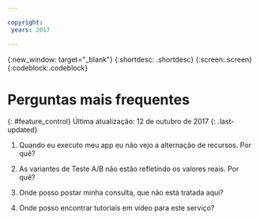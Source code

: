 ```yaml
---

copyright:
 years: 2017

---
```


{:new_window: target="_blank"}
{:shortdesc: .shortdesc}
{:screen:.screen}
{:codeblock:.codeblock}

# Perguntas mais frequentes
{: #feature_control}
Última atualização: 12 de outubro de 2017
{: .last-updated}


1.	Quando eu executo meu app eu não vejo a alternação de recursos. Por quê?


2.	As variantes de Teste A/B não estão refletindo os valores reais. Por quê?


3.	Onde posso postar minha consulta, que não está tratada aqui?


4.	Onde posso encontrar tutoriais em vídeo para este serviço?
